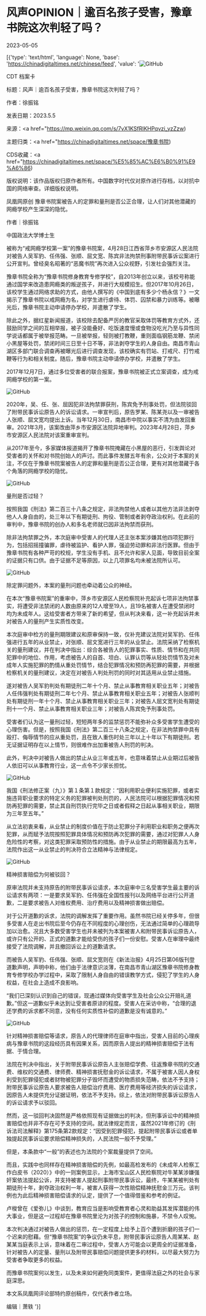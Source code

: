 # 风声OPINION｜逾百名孩子受害，豫章书院这次判轻了吗？

2023-05-05

[{'type': 'text/html', 'language': None, 'base': 'https://chinadigitaltimes.net/chinese/feed', 'value': '![GitHub](https://chinadigitaltimes.net/chinese/files/2023/05/image-1683326418702.png)



CDT 档案卡

标题：风声｜逾百名孩子受害，豫章书院这次判轻了吗？

作者：徐振铭

发表日期：2023.5.5

来源：<a href="https://mp.weixin.qq.com/s/7vX1KSfRlKHPqvzi_yzZzw)

主题归类：<a href="https://chinadigitaltimes.net/space/豫章书院)

CDS收藏：<a href="https://chinadigitaltimes.net/space/%E5%85%AC%E6%B0%91%E9%A6%86)

版权说明：该作品版权归原作者所有。中国数字时代仅对原作进行存档，以对抗中国的网络审查。详细版权说明。







凤凰网原创 豫章书院案被告人的定罪和量刑是否公正合理，让人们对其他潜藏的网瘾学校产生深深的隐忧。



作者｜徐振铭

中国政法大学博士生

被称为“戒网瘾学校第一案”的豫章书院案，4月28日江西省萍乡市安源区人民法院对被告人吴军豹、任伟强、张顺、屈文宽、陈宾非法拘禁刑事附带民事诉讼案进行公开宣判。曾经臭名昭著的“恶魔书院”再次进入公众视野，引发社会强烈关注。

豫章书院全称为“豫章书院修身教育专修学校”，自2013年创立以来，该校号称能通过国学来改造患网瘾类的叛逆孩子，并进行大规模招生。但2017年10月26日，该校学生通过网络求助的方式，由他人撰写的《中国到底有多少个杨永信？》一文揭示了豫章书院以戒网瘾为名，对学生进行虐待、体罚、囚禁和暴力训练等。被曝光后，豫章书院主动申请停办学校，并遣散了学生。

除此之外，据红星新闻报道，该校除去配备严厉的教官采取体罚等教育方式外，还鼓励同学之间的互相举报，被子没能叠好、吃饭速度慢或食物没吃光乃至与异性同学说话都属于被举报范畴。一旦被举报，轻则被打教鞭，重则面临钢筋龙鞭、禁闭小黑屋等处罚，禁闭时间三日至十日不等，非法剥夺学生的人身自由。南昌市青山湖区多部门联合调查再被曝光后进行调查发现，该校确实有罚站、打戒尺、打竹戒鞭等行为和相关制度。随后，豫章书院主动申请停办学校，并遣散了学生。

2017年12月7日，通过多位受害者的联合报案，豫章书院被正式立案调查，成为戒网瘾学校的第一案。

![GitHub](https://chinadigitaltimes.net/chinese/files/2023/05/post-695614-6455888891582.)

2020年，吴、任、张、屈因犯非法拘禁罪获刑，陈宾免予刑事处罚，但法院驳回了附带民事诉讼原告人的诉讼请求。一审宣判后，原告罗某、陈某尧以及一审被告人张顺、屈文宽均提出上诉。当年12月30日，南昌市中院以事实不清为由发回重审。2021年3月，该案改由萍乡市安源区法院异地审判。2023年4月28日，萍乡市安源区人民法院对该案重审宣判。

从2017年至今，多家媒体报道揭开了豫章书院掩藏在小黑屋的恶行，引发舆论对受害者的关怀和对书院创始人的声讨。而此事件发酵五年有余，公众对于本案的关注，不仅在于豫章书院案被告人的定罪和量刑是否公正合理，更有对其他潜藏于各个角落的网瘾学校的隐忧。

![GitHub](https://chinadigitaltimes.net/chinese/files/2023/05/post-695614-6455888899ba0.png)

量刑是否过轻？

按照我国《刑法》第二百三十八条之规定，非法拘禁他人或者以其他方法非法剥夺他人人身自由的，处三年以下有期徒刑、拘役、管制或者剥夺政治权利。在此前的审判中，豫章书院的创办人和多名老师就已因非法拘禁而获刑。

除非法拘禁罪之外，本次庭审中受害人的代理人还主张本案涉嫌其他四项犯罪行为，包括招摇撞骗罪，虐待被监护、看护人罪，强迫劳动罪和非法行医罪。但由于豫章书院有各种严苛的校规，学生没有手机、且不允许和家人见面，导致目前全案的证据只有口供。由于证据不足等原因，以上几项罪名均未被法院所认可。

![GitHub](https://chinadigitaltimes.net/chinese/files/2023/05/post-695614-64558888a8c35.)

除定罪问题外，本案的量刑问题也牵动着公众的神经。

在本次“豫章书院案”的重审中，萍乡市安源区人民检察院补充起诉七项非法拘禁事实，将遭受非法禁闭的人数由原来的12人增至19人，且19名被害人在遭受禁闭时均为未成年人。这给受害者方带来了新的希望，但从判决来看，这一补充起诉并未对被告人的量刑产生实质性改变。

本次庭审中检方的量刑期限建议和原审保持一致，仅补充建议法院对吴军豹、任伟强进行五年的从业禁止，对张顺、屈文宽进行三年的从业禁止。法院采纳了检察机关的量刑建议，并在判决中指出：综合各被告人的犯罪事实、性质、情节和在共同犯罪中的地位、作用，考虑被告人的自首、坦白、认罪认罚等从轻处罚情节及对未成年人实施犯罪的酌情从重处罚情节，结合犯罪情况和预防再犯罪的需要，并根据检察机关的量刑建议，决定在对被告人判处刑罚的同时对其适用从业禁止措施。

遂对被告人吴军豹判处有期徒刑二年十个月、禁止从事教育相关职业五年；对被告人任伟强判处有期徒刑二年七个月、禁止从事教育相关职业五年；对被告人张顺判处有期徒刑一年十个月、禁止从事教育相关职业三年；对被告人屈文宽判处有期徒刑十一个月、禁止从事教育相关职业三年；对被告人陈宾免予刑事处罚。

受害者们认为这一量刑过轻，短短两年多的监禁惩罚不能弥补众多受害学生遭受的心理伤害。但是，按照我国《刑法》第二百三十八条之规定，在非法拘禁罪中具有殴打、侮辱情节的应从重处罚，且在致人重伤时处三年以上十年以下有期徒刑。若无证据证明存在以上情节，则很难作出加重被告人刑罚的判决。

此外，判决中对被告人做出的禁止从业三年或五年，也意味着禁止从业期过后被告人依旧可以从事教育行业，这一点令不少家长担忧。

![GitHub](https://chinadigitaltimes.net/chinese/files/2023/05/post-695614-64558888b47ad.)

我国《刑法修正案（九）》第１条第１款规定：“因利用职业便利实施犯罪，或者实施违背职业要求的特定义务的犯罪被判处刑罚的，人民法院可以根据犯罪情况和预防再犯罪的需要，禁止其自刑罚执行完毕之日或者假释之日起从事相关职业，期限为三年至五年。”

从立法初衷来看，从业禁止的制度价值在于防止犯罪分子利用职业和职务之便再次犯罪，从而赋予法院按照犯罪具体情况和预防再次犯罪的需要，通过对犯罪人人身危险性的考察，对这类犯罪采取预防性的措施。由于从业禁止的期限最高为五年，法院作出这一从业禁止的判决符合立法精神与法律规定。

![GitHub](https://chinadigitaltimes.net/chinese/files/2023/05/post-695614-64558888bc33c.png)

精神损害赔偿为何被驳回？

原审法院并未支持原告的附带民事诉讼请求，本次庭审中三名受害学生最主要的诉讼请求有两项：一是要求吴军豹、任伟强在全国性报刊以及网络平台进行公开道歉，二是要求被告人对维权费用、治疗费用以及精神损害做出赔偿。

对于公开道歉的诉求，法院的调解发挥了重要作用。虽然书院已经关停多年，但很多受害人在走出书院后至今仍存在不同程度的心理创伤，无法通过简单的心理疏导加以治愈。况且大多数受害学生也并未被列为本案被害人和附带民事诉讼原告人，或许只有公开的、正式的道歉才能给受伤的孩子们一份安慰。受害人在审理中最终接受了法院调解，并且撤回诉讼上的道歉请求。

而被告人吴军豹、任伟强、张顺、屈文宽则在《新法治报》4月25日第06版刊登道歉声明，声明中称，他们由于法律意识淡薄，在南昌市青山湖区豫章书院修身教育专修学校办学过程中，采取了限制人身自由的错误教学方式，侵犯了学生的人身权益，在社会上造成不良影响。

“我们已深刻认识到自己的错误，现通过媒体向受害学生及社会公众公开赔礼道歉。”但这一道歉似乎未达到让受害者原谅的程度。受害人在采访中称，“合理的退还学费的诉求都不同意，没有任何实质性补偿的道歉是没有诚意的。”

![GitHub](https://chinadigitaltimes.net/chinese/files/2023/05/post-695614-64558888c824f.)

针对精神损害赔偿等请求，原告人的代理律师在庭审中指出，受害人目前的心理疾病与豫章书院的这段经历具有因果关系，因而原告人提出的精神损害赔偿于法有据、于情合理。

法院在判决中指出，关于附带民事诉讼原告人主张赔偿学费、往返豫章书院的交通费、维权的交通费、律师费、精神损害抚慰金的诉讼请求，不属于被害人因人身权利受到犯罪侵犯或者财物被犯罪分子毁坏而遭受的物质损失范畴，依法不予支持；附带民事诉讼原告人要求被告人赔偿治疗费用、医疗费用等经济损失的诉讼请求，因原告人未提供充分证据证明，依法不予支持。综上，依法对附带民事诉讼原告人的诉讼请求予以驳回。

然而，这一驳回判决固然是严格依照现有证据做出的判决，但刑事诉讼中的精神损害赔偿也并非不存在可予支持的空间。就法律规定而言，虽然2021年修订的《刑诉法司法解释》第175条第2款规定：“因受到犯罪侵犯，提起附带民事诉讼或者单独提起民事诉讼要求赔偿精神损失的，人民法院一般不予受理。”

但是，本条款中“一般”的表述也为法院的个案裁量提供了空间。

而且，实践中也同样存在精神损害赔偿的先例，如最高检发布的《未成年人检察工作白皮书（2020）》中的一则案例显示，上海市宝山区人民检察院对牛某某涉嫌强奸案依法提起公诉，并支持被害人提起刑事附带民事诉讼，最终，牛某某被判处有期徒刑十年，剥夺政治权利一年，被害人获得一次性赔偿精神抚慰金三万元。该判例也为此后精神损害赔偿请求的认定，提供了一个值得借鉴和参考的例证。

卢梭曾在《爱弥儿》中谈到，教育应当是影响受教育者心灵和助益其发挥潜能的伟大事业，但是这一过程却在豫章书院里沦为对孩子的控制和施暴，不禁令人叹惋。

本次判决通过对被告人做出的惩罚，在一定程度上给予上百个遭到折磨的孩子们一个迟来的慰藉。但“豫章书院案”的争议仍未平息，附带民事诉讼原告人周某某、赵某某当庭表示上诉，意味着在二审过程中，受害人方可能会以更周全的证据准备，针对被告人的定量、量刑以及附带民事赔偿问题提供更多的材料，以尽最大努力为受害者争取更多的权益。

而豫章书院案何以发生，以及未来如何避免同类案件，更值得法庭之外的社会与家庭深思。

本文系凤凰网评论部特约原创稿件，仅代表作者立场。

编辑｜萧轶 '}]